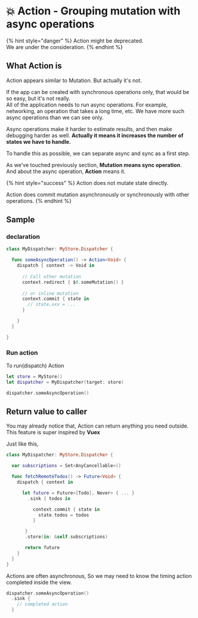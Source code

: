 # 💥 Action - Grouping mutation with async operations



{% hint style="danger" %}
Action might be deprecated.  
We are under the consideration.
{% endhint %}

## What Action is

Action appears similar to Mutation. But actually it's not.

If the app can be created with synchronous operations only, that would be so easy, but it's not really.   
All of the application needs to run async operations. For example, networking, an operation that takes a long time, etc. We have more such async operations than we can see only.

Async operations make it harder to estimate results, and then make debugging harder as well. **Actually it means it increases the number of states we have to handle.**

To handle this as possible, we can separate async and sync as a first step.

As we've touched previously section, **Mutation means sync operation**.   
And about the async operation, **Action** means it.

{% hint style="success" %}
Action does not mutate state directly. 

Action does commit mutation asynchronously or synchronously with other operations.
{% endhint %}

## Sample 

### declaration

```swift
class MyDispatcher: MyStore.Dispatcher {

  func someAsyncOperation() -> Action<Void> {
    dispatch { context -> Void in
    
      // Call other mutation
      context.redirect { $0.someMutation() }
      
      // or inline mutation
      context.commit { state in
        // state.xxx = ...      
      }

    }
  }

}
```

### Run action

To run\(dispatch\) Action

```swift
let store = MyStore()
let dispatcher = MyDispatcher(target: store)

dispatcher.someAsyncOperation()
```

## Return value to caller

You may already notice that, Action can return anything you need outside.  
This feature is super inspired by **Vuex**

Just like this,

```swift
class MyDispatcher: MyStore.Dispatcher {

  var subscriptions = Set<AnyCancellable>()

  func fetchRemoteTodos() -> Future<Void> {
    dispatch { context in

      let future = Future<[Todo], Never> { ... }
        .sink { todos in

          context.commit { state in
            state.todos = todos
          }

       }
       .store(in: &self.subscriptions)

       return future
    }
  }
}
```

Actions are often asynchronous, So we may need to know the timing action completed inside the view.

```swift
dispatcher.someAsyncOperation()
  .sink { 
    // completed action
  }
```


